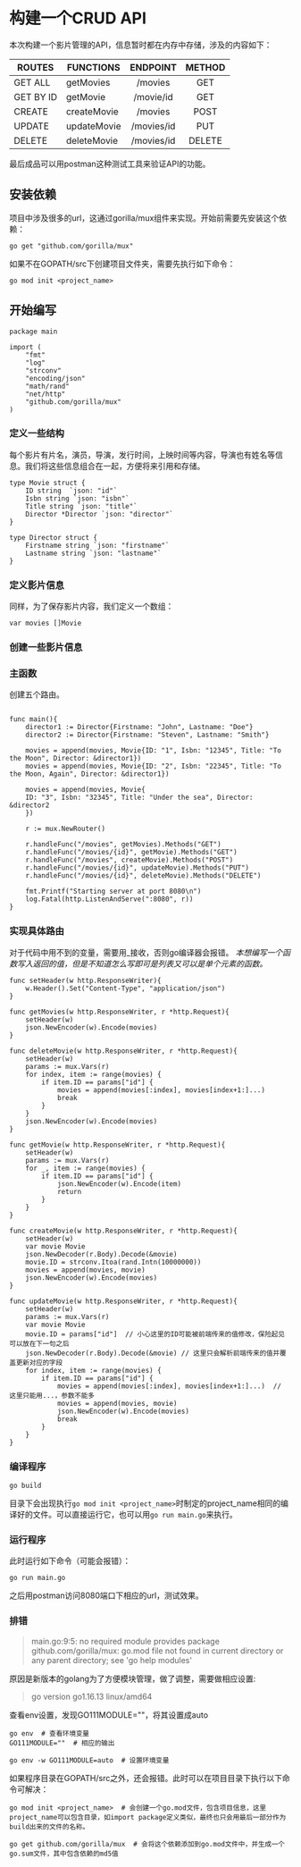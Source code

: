 # 构建一个CRUD API

本次构建一个影片管理的API，信息暂时都在内存中存储，涉及的内容如下：

| ROUTES    | FUNCTIONS   |  ENDPOINT  | METHOD |
|-----------|-------------|:----------:|:------:|
| GET ALL   | getMovies   | /movies    |   GET  |
| GET BY ID | getMovie    | /movie/id  |   GET  |
| CREATE    | createMovie | /movies    |  POST  |
| UPDATE    | updateMovie | /movies/id |   PUT  |
| DELETE    | deleteMovie | /movies/id | DELETE |

最后成品可以用postman这种测试工具来验证API的功能。

## 安装依赖
项目中涉及很多的url，这通过gorilla/mux组件来实现。开始前需要先安装这个依赖：
```shell
go get "github.com/gorilla/mux"
```
如果不在GOPATH/src下创建项目文件夹，需要先执行如下命令：
```shell
go mod init <project_name>
```

## 开始编写
```golang
package main

import (
    "fmt"
    "log"
    "strconv"
    "encoding/json"
    "math/rand"
    "net/http"
    "github.com/gorilla/mux"
)
```

### 定义一些结构
每个影片有片名，演员，导演，发行时间，上映时间等内容，导演也有姓名等信息。我们将这些信息组合在一起，方便将来引用和存储。

```golang
type Movie struct {
    ID string  `json: "id"`
    Isbn string `json: "isbn"`
    Title string `json: "title"`
    Director *Director `json: "director"`
}

type Director struct {
    Firstname string `json: "firstname"`
    Lastname string `json: "lastname"`
}
```
### 定义影片信息
同样，为了保存影片内容，我们定义一个数组：
```golang
var movies []Movie
```

### 创建一些影片信息

### 主函数
创建五个路由。
```golang

func main(){
    director1 := Director{Firstname: "John", Lastname: "Doe"}
    director2 := Director{Firstname: "Steven", Lastname: "Smith"}
    
    movies = append(movies, Movie{ID: "1", Isbn: "12345", Title: "To the Moon", Director: &director1})
    movies = append(movies, Movie{ID: "2", Isbn: "22345", Title: "To the Moon, Again", Director: &director1})
    
    movies = append(movies, Movie{
    ID: "3", Isbn: "32345", Title: "Under the sea", Director: &director2
    })
    
    r := mux.NewRouter()
    
    r.handleFunc("/movies", getMovies).Methods("GET")
    r.handleFunc("/movies/{id}", getMovie).Methods("GET")
    r.handleFunc("/movies", createMovie).Methods("POST")
    r.handleFunc("/movies/{id}", updateMovie).Methods("PUT")
    r.handleFunc("/movies/{id}", deleteMovie).Methods("DELETE")
    
    fmt.Printf("Starting server at port 8080\n")
    log.Fatal(http.ListenAndServe(":8080", r))
}
```

### 实现具体路由
对于代码中用不到的变量，需要用_接收，否则go编译器会报错。
*本想编写一个函数写入返回的值，但是不知道怎么写即可是列表又可以是单个元素的函数。*
<!-- 知道怎么写了，用|来连接两种或者多种类型，这是python的语法，不对
```go
func write(w http.ResponseWriter, d Movie | []Movie){
    json.NewEncoder(w).Encode(d)
}
``` -->

```golang
func setHeader(w http.ResponseWriter){
    w.Header().Set("Content-Type", "application/json")
}

func getMovies(w http.ResponseWriter, r *http.Request){
    setHeader(w)
    json.NewEncoder(w).Encode(movies)
}

func deleteMovie(w http.ResponseWriter, r *http.Request){
    setHeader(w)
    params := mux.Vars(r)
    for index, item := range(movies) {
        if item.ID == params["id"] {
            movies = append(movies[:index], movies[index+1:]...)
            break
        }
    }
    json.NewEncoder(w).Encode(movies)
}

func getMovie(w http.ResponseWriter, r *http.Request){
    setHeader(w)
    params := mux.Vars(r)
    for _, item := range(movies) {
        if item.ID == params["id"] {
            json.NewEncoder(w).Encode(item)
            return
        }
    }
}

func createMovie(w http.ResponseWriter, r *http.Request){
    setHeader(w)
    var movie Movie
    json.NewDecoder(r.Body).Decode(&movie)
    movie.ID = strconv.Itoa(rand.Intn(10000000))
    movies = append(movies, movie)
    json.NewEncoder(w).Encode(movies)
}

func updateMovie(w http.ResponseWriter, r *http.Request){
    setHeader(w)
    params := mux.Vars(r)
    var movie Movie
    movie.ID = params["id"]  // 小心这里的ID可能被前端传来的值修改，保险起见可以放在下一句之后
    json.NewDecoder(r.Body).Decode(&movie) // 这里只会解析前端传来的值并覆盖更新对应的字段
    for index, item := range(movies) {
        if item.ID == params["id"] {
            movies = append(movies[:index], movies[index+1:]...)  // 这里只能用...，参数不能多
            movies = append(movies, movie)
            json.NewEncoder(w).Encode(movies)
            break
        }
    }
}
```

### 编译程序

```shell
go build
```
目录下会出现执行`go mod init <project_name>`时制定的project_name相同的编译好的文件。可以直接运行它，也可以用`go run main.go`来执行。

### 运行程序
此时运行如下命令（可能会报错）：
```shell
go run main.go
```
之后用postman访问8080端口下相应的url，测试效果。

### 排错
> main.go:9:5: no required module provides package github.com/gorilla/mux: go.mod file not found in current directory or any parent directory; see 'go help modules'

原因是新版本的golang为了方便模块管理，做了调整，需要做相应设置:
> go version go1.16.13 linux/amd64

查看env设置，发现GO111MODULE=""，将其设置成auto
```shell
go env  # 查看环境变量
GO111MODULE=""  # 相应的输出

go env -w GO111MODULE=auto  # 设置环境变量
```

如果程序目录在GOPATH/src之外，还会报错。此时可以在项目目录下执行以下命令可解决：
```shell
go mod init <project_name>  # 会创建一个go.mod文件，包含项目信息，这里project_name可以包含目录，如import package定义类似，最终也只会用最后一部分作为build出来的文件的名称。

go get github.com/gorilla/mux  # 会将这个依赖添加到go.mod文件中，并生成一个go.sum文件，其中包含依赖的md5值
```
